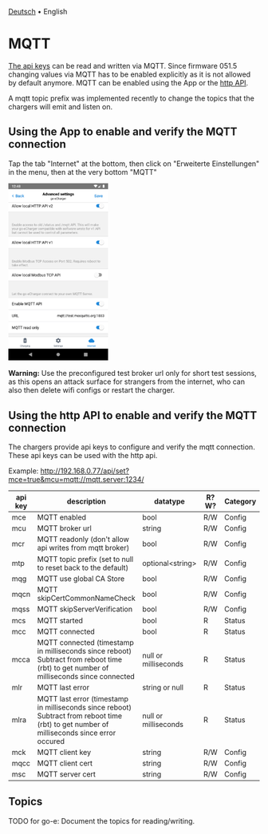 [Deutsch](mqtt-de.md) &bull; English

# MQTT

[The api keys](apikeys-en.md) can be read and written via MQTT. Since firmware 051.5 changing values via MQTT has to be enabled explicitly as it is not allowed by default anymore. MQTT can be enabled using the App or the [http API](http-en.md).

A mqtt topic prefix was implemented recently to change the topics that the chargers will emit and listen on.

## Using the App to enable and verify the MQTT connection

Tap the tab "Internet" at the bottom, then click on "Erweiterte Einstellungen" in the menu, then at the very bottom "MQTT"

<img src="screenshots/mqtt-app-enable.png?raw=true" width="200" />

**Warning:** Use the preconfigured test broker url only for short test sessions, as this opens an attack surface for strangers from the internet, who can also then delete wifi configs or restart the charger.

## Using the http API to enable and verify the MQTT connection

The chargers provide api keys to configure and verify the mqtt connection. These api keys can be used with the http api.

Example: http://192.168.0.77/api/set?mce=true&mcu=mqtt://mqtt.server:1234/

| api key | description                  | datatype | R?W? | Category |
| ------- | ---------------------------- | -------- | ---- | -------- |
| mce     | MQTT enabled                 | bool     | R/W  | Config   |
| mcu     | MQTT broker url              | string   | R/W  | Config   |
| mcr     | MQTT readonly (don't allow api writes from mqtt broker) | bool   | R/W  | Config   |
| mtp     | MQTT topic prefix (set to null to reset back to the default) | optional&lt;string&gt; | R/W  | Config   |
| mqg     | MQTT use global CA Store     | bool     | R/W  | Config   |
| mqcn    | MQTT skipCertCommonNameCheck | bool     | R/W  | Config   |
| mqss    | MQTT skipServerVerification  | bool     | R/W  | Config   |
| mcs     | MQTT started                 | bool     | R    | Status   |
| mcc     | MQTT connected               | bool     | R    | Status   |
| mcca    | MQTT connected (timestamp in milliseconds since reboot) Subtract from reboot time (rbt) to get number of milliseconds since connected | null or milliseconds | R | Status |
| mlr     | MQTT last error               | string or null | R | Status |
| mlra    | MQTT last error (timestamp in milliseconds since reboot) Subtract from reboot time (rbt) to get number of milliseconds since error occured | null or milliseconds | R | Status |
| mck     | MQTT client key              | string   | R/W  | Config   |
| mqcc    | MQTT client cert             | string   | R/W  | Config   |
| msc     | MQTT server cert             | string   | R/W  | Config   |

## Topics

TODO for go-e: Document the topics for reading/writing.
